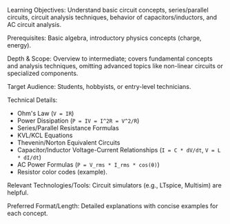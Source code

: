 Learning Objectives: Understand basic circuit concepts, series/parallel circuits, circuit analysis techniques, behavior of capacitors/inductors, and AC circuit analysis.

Prerequisites: Basic algebra, introductory physics concepts (charge, energy).

Depth & Scope: Overview to intermediate; covers fundamental concepts and analysis techniques, omitting advanced topics like non-linear circuits or specialized components.

Target Audience: Students, hobbyists, or entry-level technicians.

Technical Details:
*   Ohm's Law (`V = IR`)
*   Power Dissipation (`P = IV = I^2R = V^2/R`)
*   Series/Parallel Resistance Formulas
*   KVL/KCL Equations
*   Thevenin/Norton Equivalent Circuits
*   Capacitor/Inductor Voltage-Current Relationships (`I = C * dV/dt`, `V = L * dI/dt`)
*   AC Power Formulas (`P = V_rms * I_rms * cos(θ)`)
*   Resistor color codes (example).

Relevant Technologies/Tools: Circuit simulators (e.g., LTspice, Multisim) are helpful.

Preferred Format/Length: Detailed explanations with concise examples for each concept.
